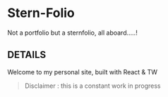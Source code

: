# Stern-Folio

Not a portfolio but a sternfolio, all aboard.....!

## DETAILS

Welcome to my personal site, built with React & TW

> Disclaimer : this is a constant work in progress